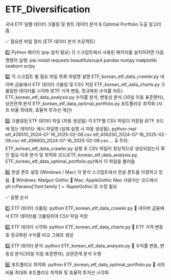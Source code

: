 # ETF_Diversification
국내 ETF 일별 데이터 크롤링 및 퀀트 데이터 분석 &amp; Optimal Portfolio 도출 알고리즘.

✅ 필요한 파일 정리 (ETF 데이터 분석 프로젝트)

1️⃣ Python 패키지 (pip 설치 필요)
각 스크립트에서 사용된 패키지를 설치하려면 다음 명령어 실행:
pip install requests beautifulsoup4 pandas numpy matplotlib seaborn scipy

2️⃣ 각 스크립트 별 필요 파일 목록
파일명	설명
ETF_korean_etf_data_crawler.py	네이버 금융에서 ETF 데이터 크롤링 및 CSV 저장
ETF_korean_etf_data_charts.py	크롤링한 데이터를 시각화 (ETF 가격 변동, 정규화된 수익률 차트)
ETF_korean_etf_data_analysis.py	수익률 분석, 변동성 분석 (30일 이동 표준편차), 상관관계 분석
ETF_korean_etf_data_optimal_portfolio.py	포트폴리오 최적화 (샤프 비율 최대화, 효율적 투자선 계산)

3️⃣ 크롤링된 ETF 데이터 파일 (자동 생성됨)
각 ETF별 CSV 파일이 저장됨 (ETF 코드에 맞는 데이터):
예시 파일명 (실제 실행 시 자동 생성됨):
python-repl
etf_428510_2024-07-16_2025-02-08.csv
etf_456250_2024-07-16_2025-02-08.csv
etf_456600_2024-07-16_2025-02-08.csv
...
⏳ 주의:
ETF_korean_etf_data_crawler.py 실행 후 CSV 파일이 정상적으로 생성되었는지 확인 필요
이후 분석 및 최적화 코드(ETF_korean_etf_data_analysis.py, ETF_korean_etf_data_optimal_portfolio.py)에서 이 파일을 불러옴

4️⃣ 한글 폰트 설정 (Windows / Mac)
각 분석 스크립트에서 한글 폰트를 지정하고 있음.
📌 Windows: Malgun Gothic
📌 Mac: AppleGothic
Mac 사용자는 코드에서 plt.rcParams['font.family'] = 'AppleGothic'로 수정 필요

✅ 실행 순서

1️⃣ ETF 데이터 크롤링:
python ETF_korean_etf_data_crawler.py
🔹 네이버 금융에서 ETF 데이터를 크롤링하여 CSV 파일 저장

2️⃣ ETF 데이터 시각화:
python ETF_korean_etf_data_charts.py
🔹 ETF 가격 변동 및 정규화된 수익률 비교 그래프 생성

3️⃣ ETF 데이터 분석:
python ETF_korean_etf_data_analysis.py
🔹 수익률 변동, 변동성 분석(30일 이동 표준편차), 상관관계 분석 수행

4️⃣ 포트폴리오 최적화:
python ETF_korean_etf_data_optimal_portfolio.py
🔹 샤프 비율 최대화 포트폴리오 최적화 및 효율적 투자선 시각화
